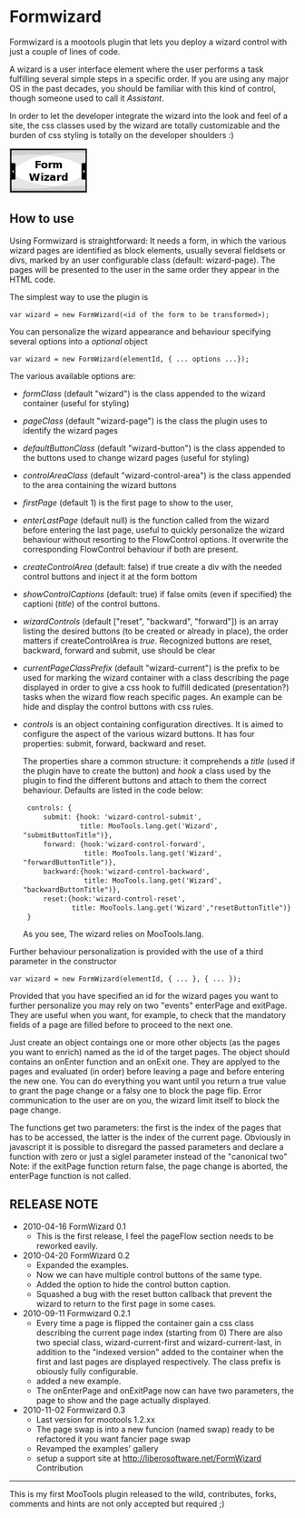 Formwizard
===========

Formwizard is a mootools plugin that lets you deploy a wizard control with just a couple of lines of code.

A wizard is a user interface element where the user performs a task fulfilling several
simple steps in a specific order. If you are using any major OS in the past decades, 
you should be familiar with this kind of control, though someone used to call it *Assistant*.

In order to let the developer integrate the wizard into the look and feel of a site,
the css classes used by the wizard are totally customizable and the burden of css
styling is totally on the developer shoulders :)

![Screenshot](http://github.com/eineki/FormWizard/raw/master/thumb.png)

How to use
----------

Using Formwizard is straightforward: 
It needs a form, in which the various wizard pages are identified as block elements,
usually several fieldsets or divs, marked by an user configurable class (default: wizard-page).
The pages will be presented to the user in the same order they appear in the HTML code.

The simplest way to use the plugin is 
	
	var wizard = new FormWizard(<id of the form to be transformed>);

You can personalize the wizard appearance and behaviour specifying several options into a *optional* object

	var wizard = new FormWizard(elementId, { ... options ...});

The various available options are:

 - *formClass* (default "wizard") is the class appended to the wizard container (useful for styling)
 - *pageClass* (default "wizard-page") is the class the plugin uses to identify the wizard pages
 - *defaultButtonClass* (default "wizard-button") is the class appended to the buttons used to change wizard pages (useful for styling)
 - *controlAreaClass* (default "wizard-control-area") is the class appended to the area containing the wizard buttons
 - *firstPage* (default 1) is the first page to show to the user,
 - *enterLastPage* (default null) is the function called from the wizard before entering the last page, useful to quickly personalize the
   wizard behaviour without resorting to the FlowControl options. It overwrite the corresponding FlowControl behaviour if both are present.
 - *createControlArea* (default: false) if true create a div with the needed control buttons and inject it at the form bottom
 - *showControlCaptions* (default: true) if false omits (even if specified) the captioni (*title*) of the control buttons.
 - *wizardControls* (default ["reset", "backward", "forward"]) is an array listing the desired buttons (to be created or already in place), 
   the order matters if createControlArea is *true*. Recognized buttons are reset, backward, forward and submit, use should be clear
 - *currentPageClassPrefix* (default "wizard-current") is the prefix to be used for marking the wizard container with a class describing 
    the page displayed in order to give a css hook to fulfill dedicated (presentation?) tasks when the wizard flow reach specific pages.
    An example can be hide and display the control buttons with css rules.
 - *controls* is an object containing configuration directives. It is aimed to configure the aspect of the various wizard buttons. It has 
   four properties: submit, forward, backward and reset. 

	The properties share a common structure: it comprehends a *title* (used if the plugin have to create the button) and *hook* a class
	used by the plugin to find the different buttons and attach to them the correct behaviour. Defaults are listed in the code below:

		controls: {
		    submit: {hook: 'wizard-control-submit',
		             title: MooTools.lang.get('Wizard', "submitButtonTitle")},
		    forward: {hook:'wizard-control-forward',
		              title: MooTools.lang.get('Wizard', "forwardButtonTitle")},
		    backward:{hook:'wizard-control-backward',
		              title: MooTools.lang.get('Wizard', "backwardButtonTitle")},
		    reset:{hook:'wizard-control-reset',
		           title: MooTools.lang.get('Wizard',"resetButtonTitle")}
		}

	As you see, The wizard relies on MooTools.lang.

Further behaviour personalization is provided with the use of a third parameter in the constructor

	var wizard = new FormWizard(elementId, { ... }, { ... });

Provided that you have specified an id for the wizard pages you want to further personalize you may
rely on two "events" enterPage and exitPage. They are useful when you want, for example, to check 
that the mandatory fields of a page are filled before to proceed to the next one.

Just create an object contaings one or more other objects (as the pages you want to enrich) named as the id of the target pages.
The object should contains an onEnter function and an onExit one. They are applyed to the pages and evaluated (in order) before leaving a
page and before entering the new one. You can do everything you want until you return a true value to grant the page change or a falsy one
to block the page flip. Error communication to the user are on you, the wizard limit itself to block the page change.

The functions get two parameters: the first is the index of the pages that has to be accessed, the latter is the index of the current page.
Obviously in javascript it is possible to disregard the passed parameters and declare a function with zero or just a siglel parameter instead
of the "canonical two"
Note: if the exitPage function return false, the page change is aborted, the enterPage function is not called.

RELEASE NOTE
------------

 + 2010-04-16 FormWizard 0.1 
    - This is the first release, I feel the pageFlow section needs to be reworked eavily.
 + 2010-04-20 FormWizard 0.2
    - Expanded the examples.
    - Now we can have multiple control buttons of the same type.
    - Added the option to hide the control button caption.
    - Squashed a bug with the reset button callback that prevent the wizard to return to the first page in some cases.
 + 2010-09-11 Formwizard 0.2.1
    - Every time a page is flipped the container gain a css class describing the current page index (starting from 0)
      There are also two special class, wizard-current-first and wizard-current-last, in addition to the "indexed version"
      added to the container when the first and last pages are displayed respectively. The class prefix is obiously fully 
      configurable.
    - added a new example.
    - The onEnterPage and onExitPage now can have two parameters, the page to show and the page actually displayed.
  + 2010-11-02 Formwizard 0.3
    - Last version for mootools 1.2.xx
    - The page swap is into a new funcion (named swap) ready to be refactored it you want fancier page swap
    - Revamped the examples' gallery
    - setup a support site at http://liberosoftware.net/FormWizard
Contribution
------------

This is my first MooTools plugin released to the wild, contributes, forks, comments and hints are not only accepted but required ;)
